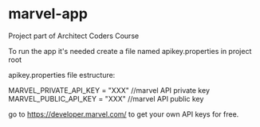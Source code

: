 # marvel-app
Project part of Architect Coders Course

To run  the app it's needed create a file named apikey.properties in project root

apikey.properties file estructure:

MARVEL_PRIVATE_API_KEY = "XXX" //marvel API private key
MARVEL_PUBLIC_API_KEY = "XXX"  //marvel API public key

go to https://developer.marvel.com/ to get your own API keys for free.
